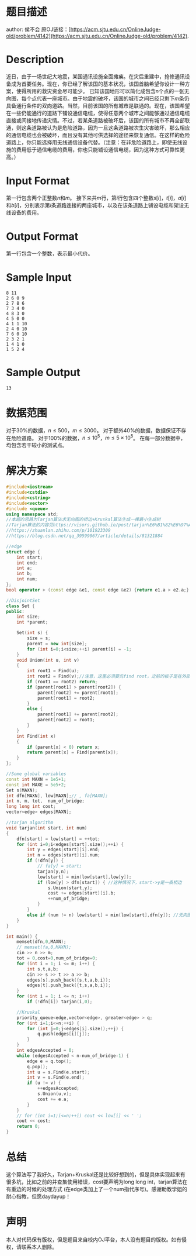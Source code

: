 # 题目描述
author: 侯不会 原OJ链接：[https://acm.sjtu.edu.cn/OnlineJudge-old/problem/4142](https://acm.sjtu.edu.cn/OnlineJudge-old/problem/4142).
# Description
近日，由于一场世纪大地震，某国通讯设施全面瘫痪。在灾后重建中，抢修通讯设备成为首要任务。现在，你已经了解该国的基本状况，该国首脑希望你设计一种方案，使得所用的救灾资金尽可能少。 已知该国地形可以简化成包含$n$个点的一张无向图，每个点代表一座城市。由于地震的破坏，该国的城市之间已经只剩下$m$条仍具备通行条件的双向道路。当然，目前该国的所有城市是联通的。现在，该国希望在一些仍能通行的道路下铺设通信电缆，使得任意两个城市之间能够通过通信电缆直接或间接地传递灾情。不过，若某条道路被破坏后，该国的所有城市不再全部联通，则这条道路被认为是危险道路，因为一旦这条道路被次生灾害破坏，那么相应的通信电缆也会被破坏，而且没有其他可供选择的途径来恢复通信。在这样的危险道路上，你只能选择用无线通信设备代替。（注意：在非危险道路上，即使无线设施的费用低于通信电缆的费用，你也只能铺设通信电缆，因为这种方式可靠性更高。）

# Input Format
第一行包含两个正整数$n$和$m$。 接下来共$m$行，第$i$行包含四个整数$s[i]$，$t[i]$，$a[i]$和$b[i]$，分别表示第$i$条道路连接的两座城市，以及在该条道路上铺设电缆和架设无线设备的费用。

# Output Format
第一行包含一个整数，表示最小代价。

# Sample Input
```
8 11
2 6 0 9
2 7 8 6
7 3 4 0
4 8 3 0
4 5 0 0
4 1 1 10
2 4 0 10
7 6 0 10
2 3 2 1
1 4 1 0
1 5 2 4
```
# Sample Output
```
13
```
# 数据范围
对于$30\%$的数据，$n \le 500$，$m \le 3000$。 对于额外$40\%$的数据，数据保证不存在危险道路。 对于$100\%$的数据，$n \le 10^{5}$，$m \le 5 \times 10^{5}$。 在每一部分数据中，均包含若干较小的测试点。
# 解决方案
```cpp
#include<iostream>
#include<cstdio>
#include<cstring>
#include<vector>
#include <queue>
using namespace std;
//本题的思路为Tarjan算法求无向图的桥边+Kruskal算法生成一棵最小生成树
//Tarjan算法的内容见https://visors.github.io/post/tarjan%E6%B1%82%E6%97%A0%E5%90%91%E5%9B%BE%E5%89%B2%E8%BE%B9/
//https://zhuanlan.zhihu.com/p/101923309
//https://blog.csdn.net/qq_39599067/article/details/81321884

//edge
struct edge {
    int start;
    int end;
    int a;
    int b;
    int num;
};
bool operator > (const edge &e1, const edge &e2) {return e1.a > e2.a;}

//DisjointSet
class Set {
public:
    int size;
    int *parent;

    Set(int s) {
        size = s;
        parent = new int[size];
        for (int i=0;i<size;++i) parent[i] = -1;
    }
    void Union(int u, int v)
    {
        int root1 = Find(u);
        int root2 = Find(v);//注意，这里必须要先find root，之前的板子是在外部去find，这里改成了内部find。因为这个导致有些数据集过不了。
        if (root1 == root2) return;
        if (parent[root1] > parent[root2]) {
            parent[root2] += parent[root1];
            parent[root1] = root2;
        }
        else {
            parent[root1] += parent[root2];
            parent[root2] = root1;
        }
    }
    int Find(int x)
    {
        if (parent[x] < 0) return x;
        return parent[x] = Find(parent[x]);
    }
};

//Some global variables
const int MAXN = 1e5+1;
const int MAXE = 5e5+2;
Set s(MAXN);
int dfn[MAXN], low[MAXN];// , fa[MAXN];
int n, m, tot,  num_of_bridge;
long long int cost;
vector<edge> edges[MAXN];

//tarjan algorithm
void tarjan(int start, int num)
{
    dfn[start] = low[start] = ++tot;
    for (int i=0;i<edges[start].size();++i) {
        int y = edges[start][i].end;
        int n = edges[start][i].num;
        if (!dfn[y]) {
            // fa[y] = start;
            tarjan(y,n);
            low[start] = min(low[start],low[y]);
            if (low[y] > dfn[start]) { //这种情况下，start->y是一条桥边
                s.Union(start,y);
                cost += edges[start][i].b;
                ++num_of_bridge;
            }
        }
        else if (num != n) low[start] = min(low[start],dfn[y]); //无向图是用双向的有向边来存储的，所以要规避父节点到自己的这条边。但是有时候确实有重边，这时候需要更新low
    }
}

int main() {
    memset(dfn,0,MAXN);
    // memset(fa,0,MAXN);
    cin >> n >> m;
    tot = 0,cost=0,num_of_bridge=0;
    for (int i = 1; i <= m; i++) {
        int s,t,a,b;
        cin >> s >> t >> a >> b; 
        edges[s].push_back({s,t,a,b,i});
        edges[t].push_back({t,s,a,b,i});
    }
    for (int i = 1; i <= n; i++)
        if (!dfn[i]) tarjan(i,0);

    //Kruskal
    priority_queue<edge,vector<edge>, greater<edge> > q;
    for (int i=1;i<=n;++i) {
        for (int j=0;j<edges[i].size();++j) {
            q.push(edges[i][j]);
        }
    }
    int edgesAccepted = 0;
    while (edgesAccepted < n-num_of_bridge-1) {
        edge e = q.top();
        q.pop();
        int u = s.Find(e.start);
        int v = s.Find(e.end);
        if (u != v) {
            ++edgesAccepted;
            s.Union(u,v);
            cost += e.a;
        }
    }
    // for (int i=1;i<=n;++i) cout << low[i] << ' ';
    cout << cost;
    return 0;
}
```
#  总结
这个算法写了我好久，Tarjan+Kruskal还是比较好想到的，但是具体实现起来有很多坑，比如之前的并查集使用错误，cost要声明为long long int，tarjan算法在有重边的时候的处理方式 (在edge类加上了一个num指代序号)。感谢助教学姐的耐心指教，但愿daydayup！
# 声明
本人对代码保有版权，但是题目来自校内OJ平台，本人没有题目的版权。如有侵权，请联系本人删除。
